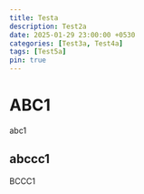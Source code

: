 ```yaml
---
title: Testa
description: Test2a
date: 2025-01-29 23:00:00 +0530
categories: [Test3a, Test4a]
tags: [Test5a]
pin: true
---
```


# ABC1

abc1

## abccc1

BCCC1